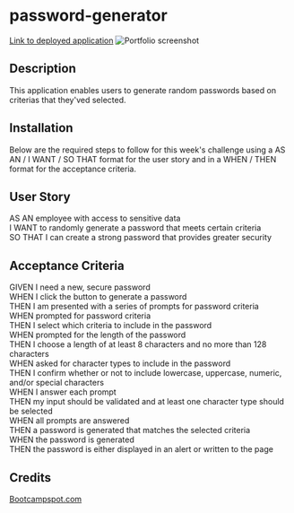 # password-generator
[Link to deployed application](https://mathilde-01.github.io/password-generator/)
![Portfolio screenshot](./)

## Description  
This application enables users to generate random passwords based on criterias that they'ved selected.


## Installation
Below are the required steps to follow for this week's challenge using a AS AN / I WANT / SO THAT format for the user story and in a WHEN / THEN format for the acceptance criteria.

## User Story
AS AN employee with access to sensitive data  
I WANT to randomly generate a password that meets certain criteria  
SO THAT I can create a strong password that provides greater security  


## Acceptance Criteria
GIVEN I need a new, secure password  
WHEN I click the button to generate a password  
THEN I am presented with a series of prompts for password criteria  
WHEN prompted for password criteria  
THEN I select which criteria to include in the password  
WHEN prompted for the length of the password  
THEN I choose a length of at least 8 characters and no more than 128 characters  
WHEN asked for character types to include in the password  
THEN I confirm whether or not to include lowercase, uppercase, numeric, and/or special characters  
WHEN I answer each prompt  
THEN my input should be validated and at least one character type should be selected  
WHEN all prompts are answered  
THEN a password is generated that matches the selected criteria  
WHEN the password is generated  
THEN the password is either displayed in an alert or written to the page  
 


## Credits  
[Bootcampspot.com](https://bootcampspot.instructure.com/courses/4347/assignments/62266?module_item_id=1081248)